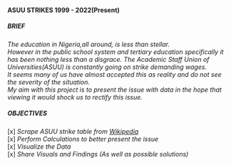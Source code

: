 #### **ASUU STRIKES** 1999 - 2022(Present) ####

##### **BRIEF** #####
*The education in Nigeria,all around, is less than stellar.  
However in the public school system and tertiary education specifically it has been nothing less than a disgrace. The Academic Staff Union of Universities(ASUU) is constantly going on strike demanding wages.  
It seems many of us have almost accepted this as reality and do not see the severity of the situation.  
My aim with this project is to present the issue with data in the hope that viewing it would shock us to rectify this issue.*

##### **OBJECTIVES** #####
[x] *Scrape ASUU strike table from [Wikipedia](https://en.wikipedia.org/wiki/Academic_Staff_Union_of_Universities#ASUU_strike_chart_(1999%E2%80%932022))*  
[x] *Perform Calculations to better present the issue*  
[x] *Visualize the Data*  
[x] *Share Visuals and Findings (As well as possible solutions)*
